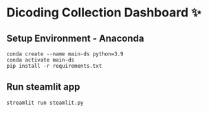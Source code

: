 # Dicoding Collection Dashboard ✨

## Setup Environment - Anaconda
```
conda create --name main-ds python=3.9
conda activate main-ds
pip install -r requirements.txt
```


## Run steamlit app
```
streamlit run steamlit.py
```

